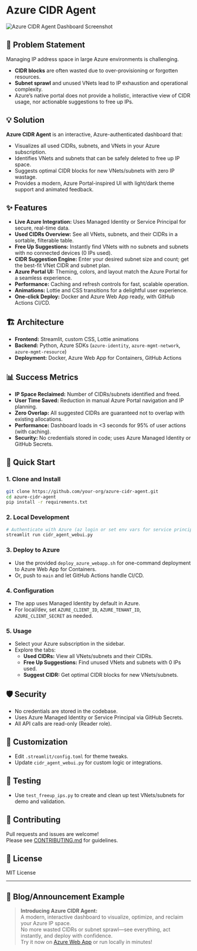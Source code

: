 # Azure CIDR Agent

![Azure CIDR Agent Dashboard Screenshot](screenshot.png)

## 🚩 Problem Statement

Managing IP address space in large Azure environments is challenging.  
- **CIDR blocks** are often wasted due to over-provisioning or forgotten resources.
- **Subnet sprawl** and unused VNets lead to IP exhaustion and operational complexity.
- Azure’s native portal does not provide a holistic, interactive view of CIDR usage, nor actionable suggestions to free up IPs.

## 💡 Solution

**Azure CIDR Agent** is an interactive, Azure-authenticated dashboard that:
- Visualizes all used CIDRs, subnets, and VNets in your Azure subscription.
- Identifies VNets and subnets that can be safely deleted to free up IP space.
- Suggests optimal CIDR blocks for new VNets/subnets with zero IP wastage.
- Provides a modern, Azure Portal-inspired UI with light/dark theme support and animated feedback.

## ✨ Features

- **Live Azure Integration:** Uses Managed Identity or Service Principal for secure, real-time data.
- **Used CIDRs Overview:** See all VNets, subnets, and their CIDRs in a sortable, filterable table.
- **Free Up Suggestions:** Instantly find VNets with no subnets and subnets with no connected devices (0 IPs used).
- **CIDR Suggestion Engine:** Enter your desired subnet size and count; get the best-fit VNet CIDR and subnet plan.
- **Azure Portal UI:** Theming, colors, and layout match the Azure Portal for a seamless experience.
- **Performance:** Caching and refresh controls for fast, scalable operation.
- **Animations:** Lottie and CSS transitions for a delightful user experience.
- **One-click Deploy:** Docker and Azure Web App ready, with GitHub Actions CI/CD.

## 🏗️ Architecture

- **Frontend:** Streamlit, custom CSS, Lottie animations
- **Backend:** Python, Azure SDKs (`azure-identity`, `azure-mgmt-network`, `azure-mgmt-resource`)
- **Deployment:** Docker, Azure Web App for Containers, GitHub Actions

## 📊 Success Metrics

- **IP Space Reclaimed:** Number of CIDRs/subnets identified and freed.
- **User Time Saved:** Reduction in manual Azure Portal navigation and IP planning.
- **Zero Overlap:** All suggested CIDRs are guaranteed not to overlap with existing allocations.
- **Performance:** Dashboard loads in <3 seconds for 95% of user actions (with caching).
- **Security:** No credentials stored in code; uses Azure Managed Identity or GitHub Secrets.

## 🚀 Quick Start

### 1. Clone and Install

```bash
git clone https://github.com/your-org/azure-cidr-agent.git
cd azure-cidr-agent
pip install -r requirements.txt
```

### 2. Local Development

```bash
# Authenticate with Azure (az login or set env vars for service principal)
streamlit run cidr_agent_webui.py
```

### 3. Deploy to Azure

- Use the provided `deploy_azure_webapp.sh` for one-command deployment to Azure Web App for Containers.
- Or, push to `main` and let GitHub Actions handle CI/CD.

### 4. Configuration

- The app uses Managed Identity by default in Azure.
- For local/dev, set `AZURE_CLIENT_ID`, `AZURE_TENANT_ID`, `AZURE_CLIENT_SECRET` as needed.

### 5. Usage

- Select your Azure subscription in the sidebar.
- Explore the tabs:
  - **Used CIDRs:** View all VNets/subnets and their CIDRs.
  - **Free Up Suggestions:** Find unused VNets and subnets with 0 IPs used.
  - **Suggest CIDR:** Get optimal CIDR blocks for new VNets/subnets.

## 🛡️ Security

- No credentials are stored in the codebase.
- Uses Azure Managed Identity or Service Principal via GitHub Secrets.
- All API calls are read-only (Reader role).

## 📝 Customization

- Edit `.streamlit/config.toml` for theme tweaks.
- Update `cidr_agent_webui.py` for custom logic or integrations.

## 🧪 Testing

- Use `test_freeup_ips.py` to create and clean up test VNets/subnets for demo and validation.

## 🤝 Contributing

Pull requests and issues are welcome!  
Please see [CONTRIBUTING.md](CONTRIBUTING.md) for guidelines.

## 📄 License

MIT License

---

## 📢 Blog/Announcement Example

> **Introducing Azure CIDR Agent:**  
> A modern, interactive dashboard to visualize, optimize, and reclaim your Azure IP space.  
> No more wasted CIDRs or subnet sprawl—see everything, act instantly, and deploy with confidence.  
> Try it now on [Azure Web App](https://cidragent-webapp.azurewebsites.net) or run locally in minutes! 
